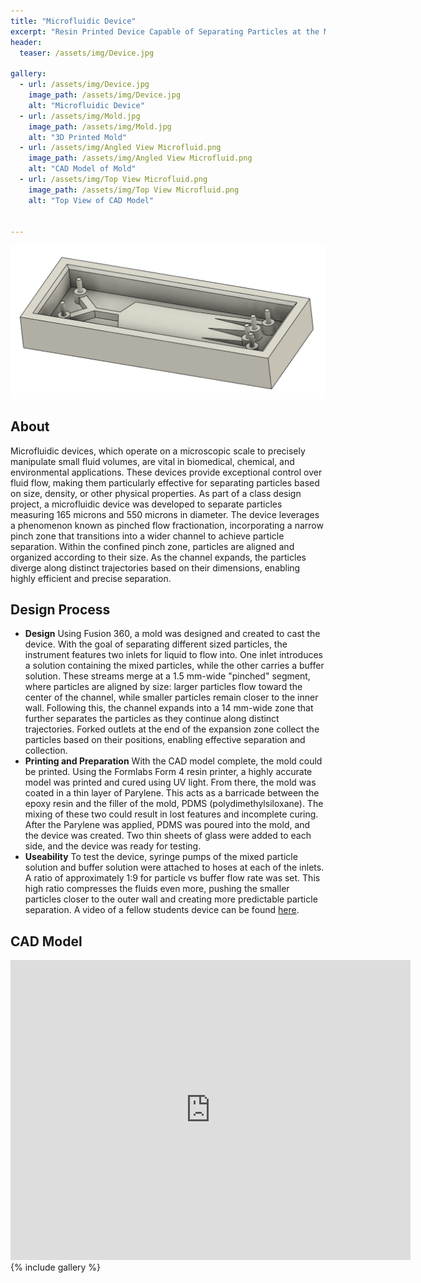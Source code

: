 ```yaml
---
title: "Microfluidic Device"
excerpt: "Resin Printed Device Capable of Separating Particles at the Micron Scale"
header:
  teaser: /assets/img/Device.jpg

gallery:
  - url: /assets/img/Device.jpg
    image_path: /assets/img/Device.jpg
    alt: "Microfluidic Device"
  - url: /assets/img/Mold.jpg
    image_path: /assets/img/Mold.jpg
    alt: "3D Printed Mold"
  - url: /assets/img/Angled View Microfluid.png
    image_path: /assets/img/Angled View Microfluid.png
    alt: "CAD Model of Mold"
  - url: /assets/img/Top View Microfluid.png
    image_path: /assets/img/Top View Microfluid.png
    alt: "Top View of CAD Model"
    

---
```


<img src="/assets/img/Angled View Microfluid.png" alt="Philip Butcher" style="width:900px;"/>

## About
Microfluidic devices, which operate on a microscopic scale to precisely manipulate small fluid volumes, are vital in biomedical, chemical, and environmental applications. These devices provide exceptional control over fluid flow, making them particularly effective for separating particles based on size, density, or other physical properties. As part of a class design project, a microfluidic device was developed to separate particles measuring 165 microns and 550 microns in diameter. The device leverages a phenomenon known as pinched flow fractionation, incorporating a narrow pinch zone that transitions into a wider channel to achieve particle separation. Within the confined pinch zone, particles are aligned and organized according to their size. As the channel expands, the particles diverge along distinct trajectories based on their dimensions, enabling highly efficient and precise separation.
## Design Process

* **Design** Using Fusion 360, a mold was designed and created to cast the device. With the goal of separating different sized particles, the instrument features two inlets for liquid to flow into. One inlet introduces a solution containing the mixed particles, while the other carries a buffer solution. These streams merge at a 1.5 mm-wide "pinched" segment, where particles are aligned by size: larger particles flow toward the center of the channel, while smaller particles remain closer to the inner wall. Following this, the channel expands into a 14 mm-wide zone that further separates the particles as they continue along distinct trajectories. Forked outlets at the end of the expansion zone collect the particles based on their positions, enabling effective separation and collection.
* **Printing and Preparation** With the CAD model complete, the mold could be printed. Using the Formlabs Form 4 resin printer, a highly accurate model was printed and cured using UV light. From there, the mold was coated in a thin layer of Parylene. This acts as a barricade between the epoxy resin and the filler of the mold, PDMS (polydimethylsiloxane). The mixing of these two could result in lost features and incomplete curing. After the Parylene was applied, PDMS was poured into the mold, and the device was created. Two thin sheets of glass were added to each side, and the device was ready for testing.
* **Useability** To test the device, syringe pumps of the mixed particle solution and buffer solution were attached to hoses at each of the inlets. A ratio of approximately 1:9 for particle vs buffer flow rate was set. This high ratio compresses the fluids even more, pushing the smaller particles closer to the outer wall and creating more predictable particle separation. A video of a fellow students device can be found [here](https://www.youtube.com/watch?v=--6JoKgJHCo).


## CAD Model
<iframe src="https://vanderbilt643.autodesk360.com/shares/public/SH286ddQT78850c0d8a45857eb674db70423?mode=embed" width="640" height="480" allowfullscreen="true" webkitallowfullscreen="true" mozallowfullscreen="true"  frameborder="0"></iframe>
{% include gallery %}



